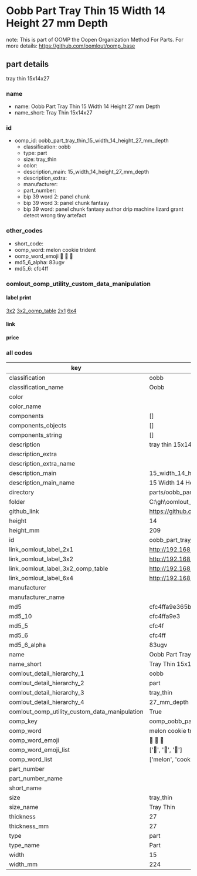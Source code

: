 # Oobb Part Tray Thin 15 Width 14 Height 27 mm Depth  

note: This is part of OOMP the Oopen Organization Method For Parts. For more details: https://github.com/oomlout/oomp_base

##  part details
  



tray thin 15x14x27



### name
* name: Oobb Part Tray Thin 15 Width 14 Height 27 mm Depth
* name_short: Tray Thin 15x14x27 
### id
* oomp_id: oobb_part_tray_thin_15_width_14_height_27_mm_depth
  * classification: oobb
  * type: part
  * size: tray_thin
  * color: 
  * description_main: 15_width_14_height_27_mm_depth
  * description_extra: 
  * manufacturer: 
  * part_number: 
  * bip 39 word 2: panel chunk
  * bip 39 word 3: panel chunk fantasy
  * bip 39 word: panel chunk fantasy author drip machine lizard grant detect wrong tiny artefact

### other_codes
* short_code: 
* oomp_word: melon cookie trident
* oomp_word_emoji :melon: :cookie: :trident:
* md5_6_alpha: 83ugv
* md5_6: cfc4ff






### oomlout_oomp_utility_custom_data_manipulation
#### label print
[3x2](http://192.168.1.245:1112/?label=oomp%2083ugv)
[3x2_oomp_table](http://192.168.1.108:1112/?label=oomp%2083ugv)
[2x1](http://192.168.1.242:1112/?label=oomp%2083ugv)
[6x4](http://192.168.1.55:1112/?label=oomp%2083ugv)    

#### link

                              

#### price







### all codes 
| key | value |  
| --- | --- |  
| classification | oobb |  
| classification_name | Oobb |  
| color |  |  
| color_name |  |  
| components | [] |  
| components_objects | [] |  
| components_string | [] |  
| description | tray thin 15x14x27 |  
| description_extra |  |  
| description_extra_name |  |  
| description_main | 15_width_14_height_27_mm_depth |  
| description_main_name | 15 Width 14 Height 27 mm Depth |  
| directory | parts/oobb_part_tray_thin_15_width_14_height_27_mm_depth |  
| folder | C:\gh\oomlout_oobb_version_4_generated_parts\parts\oobb_part_tray_thin_15_width_14_height_27_mm_depth |  
| github_link | https://github.com/oomlout/oomlout_oomp_part_src/tree/main/parts/oobb_part_tray_thin_15_width_14_height_27_mm_depth |  
| height | 14 |  
| height_mm | 209 |  
| id | oobb_part_tray_thin_15_width_14_height_27_mm_depth |  
| link_oomlout_label_2x1 | http://192.168.1.242:1112/?label=oomp%2083ugv |  
| link_oomlout_label_3x2 | http://192.168.1.245:1112/?label=oomp%2083ugv |  
| link_oomlout_label_3x2_oomp_table | http://192.168.1.108:1112/?label=oomp%2083ugv |  
| link_oomlout_label_6x4 | http://192.168.1.55:1112/?label=oomp%2083ugv |  
| manufacturer |  |  
| manufacturer_name |  |  
| md5 | cfc4ffa9e365b05a162190f6a60a2cfc |  
| md5_10 | cfc4ffa9e3 |  
| md5_5 | cfc4f |  
| md5_6 | cfc4ff |  
| md5_6_alpha | 83ugv |  
| name | Oobb Part Tray Thin 15 Width 14 Height 27 mm Depth |  
| name_short | Tray Thin 15x14x27  |  
| oomlout_detail_hierarchy_1 | oobb |  
| oomlout_detail_hierarchy_2 | part |  
| oomlout_detail_hierarchy_3 | tray_thin |  
| oomlout_detail_hierarchy_4 | 27_mm_depth |  
| oomlout_oomp_utility_custom_data_manipulation | True |  
| oomp_key | oomp_oobb_part_tray_thin_15_width_14_height_27_mm_depth |  
| oomp_word | melon cookie trident |  
| oomp_word_emoji | :melon: :cookie: :trident: |  
| oomp_word_emoji_list | [':melon:', ':cookie:', ':trident:'] |  
| oomp_word_list | ['melon', 'cookie', 'trident'] |  
| part_number |  |  
| part_number_name |  |  
| short_name |  |  
| size | tray_thin |  
| size_name | Tray Thin |  
| thickness | 27 |  
| thickness_mm | 27 |  
| type | part |  
| type_name | Part |  
| width | 15 |  
| width_mm | 224 |  
